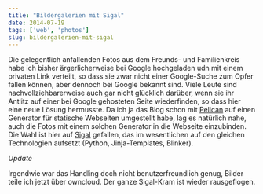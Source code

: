 ```yaml
---
title: "Bildergalerien mit Sigal"
date: 2014-07-19
tags: ['web', 'photos']
slug: bildergalerien-mit-sigal
---
```

Die gelegentlich anfallenden Fotos aus dem Freunds- und Familienkreis
habe ich bisher ärgerlicherweise bei Google hochgeladen udn mit einem
privaten Link verteilt, so dass sie zwar nicht einer Google-Suche zum
Opfer fallen können, aber dennoch bei Google bekannt sind. Viele Leute
sind nachvollziehbarerweise auch gar nicht glücklich darüber, wenn sie
ihr Antlitz auf einer bei Google gehosteten Seite wiederfinden, so
dass hier eine neue Lösung hermusste. Da ich ja das Blog schon mit
[Pelican]({filename}streiche-mezzanine-setze-pelican.md) auf einen
Generator für statische Webseiten umgestellt habe, lag es natürlich
nahe, auch die Fotos mit einem solchen Generator in die Webseite
einzubinden. Die Wahl ist hier auf [Sigal] gefallen, das im
wesentlichen auf den gleichen Technologien aufsetzt (Python,
Jinja-Templates, Blinker).

*Update*

Irgendwie war das Handling doch nicht benutzerfreundlich genug, Bilder
teile ich jetzt über owncloud. Der ganze Sigal-Kram ist wieder
rausgeflogen.

[Sigal]: http://sigal.saimon.org/en/latest/


